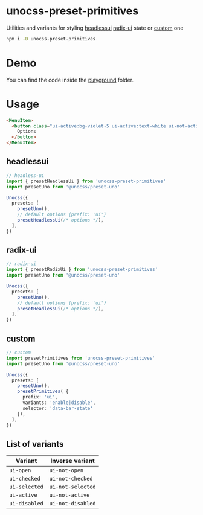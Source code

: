 # unocss-preset-primitives
Utilities and variants for styling [headlessui](https://github.com/zirbest/unocss-preset-primitives#headlessui) [radix-ui](https://github.com/zirbest/unocss-preset-primitives#radix-ui) state or [custom](https://github.com/zirbest/unocss-preset-primitives#custom) one

```bash
npm i -D unocss-preset-primitives
```
# Demo
You can find the code inside the [playground](https://github.com/zirbest/unocss-preset-primitives/tree/main/playground) folder.

# Usage

``` html
<MenuItem>
  <button class="ui-active:bg-violet-5 ui-active:text-white ui-not-active:text-gray-900" >
    Options
  </button>
</MenuItem>
```
## headlessui
```typescript
// headless-ui
import { presetHeadlessUi } from 'unocss-preset-primitives'
import presetUno from '@unocss/preset-uno'

Unocss({
  presets: [
    presetUno(),
    // default options {prefix: 'ui'}
    presetHeadlessUi(/* options */),
  ],
})
```

## radix-ui
```typescript
// radix-ui
import { presetRadixUi } from 'unocss-preset-primitives'
import presetUno from '@unocss/preset-uno'

Unocss({
  presets: [
    presetUno(),
    // default options {prefix: 'ui'}
    presetHeadlessUi(/* options */),
  ],
})
```

## custom
```typescript
// custom
import presetPrimitives from 'unocss-preset-primitives'
import presetUno from '@unocss/preset-uno'

Unocss({
  presets: [
    presetUno(),
    presetPrimitives( {
      prefix: 'ui',
      variants: 'enable|disable',
      selector: 'data-bar-state'
    }),
  ],
})
```

## List of variants

| Variant       | Inverse variant   |
| ------------- | ----------------- |
| `ui-open`     | `ui-not-open`     |
| `ui-checked`  | `ui-not-checked`  |
| `ui-selected` | `ui-not-selected` |
| `ui-active`   | `ui-not-active`   |
| `ui-disabled` | `ui-not-disabled` |
